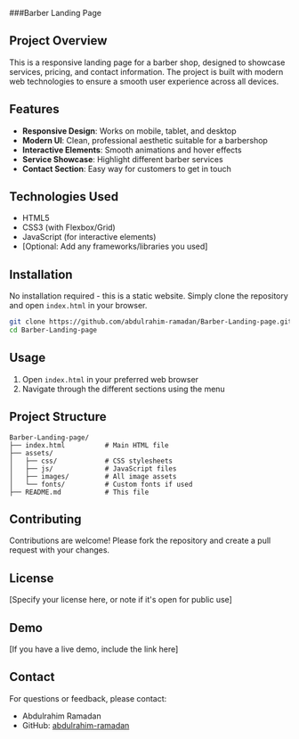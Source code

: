###Barber Landing Page

## Project Overview
This is a responsive landing page for a barber shop, designed to showcase services, pricing, and contact information. The project is built with modern web technologies to ensure a smooth user experience across all devices.

## Features
- **Responsive Design**: Works on mobile, tablet, and desktop
- **Modern UI**: Clean, professional aesthetic suitable for a barbershop
- **Interactive Elements**: Smooth animations and hover effects
- **Service Showcase**: Highlight different barber services
- **Contact Section**: Easy way for customers to get in touch

## Technologies Used
- HTML5
- CSS3 (with Flexbox/Grid)
- JavaScript (for interactive elements)
- [Optional: Add any frameworks/libraries you used]

## Installation
No installation required - this is a static website. Simply clone the repository and open `index.html` in your browser.

```bash
git clone https://github.com/abdulrahim-ramadan/Barber-Landing-page.git
cd Barber-Landing-page
```

## Usage
1. Open `index.html` in your preferred web browser
2. Navigate through the different sections using the menu

## Project Structure
```
Barber-Landing-page/
├── index.html          # Main HTML file
├── assets/
│   ├── css/            # CSS stylesheets
│   ├── js/             # JavaScript files
│   ├── images/         # All image assets
│   └── fonts/          # Custom fonts if used
├── README.md           # This file
```

## Contributing
Contributions are welcome! Please fork the repository and create a pull request with your changes.

## License
[Specify your license here, or note if it's open for public use]

## Demo
[If you have a live demo, include the link here]

## Contact
For questions or feedback, please contact:
- Abdulrahim Ramadan
- GitHub: [abdulrahim-ramadan](https://github.com/abdulrahim-ramadan)